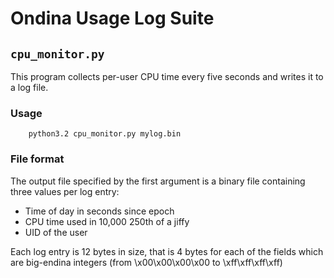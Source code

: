 # Ondina Usage Log Suite

## `cpu_monitor.py`

This program collects per-user CPU time every five seconds and writes it
to a log file.

### Usage

        python3.2 cpu_monitor.py mylog.bin


### File format

The output file specified by the first argument is a binary file containing
three values per log entry:

 - Time of day in seconds since epoch
 - CPU time used in 10,000 250th of a jiffy
 - UID of the user

Each log entry is 12 bytes in size, that is 4 bytes for each of the fields
which are big-endina integers (from \x00\x00\x00\x00 to \xff\xff\xff\xff)
